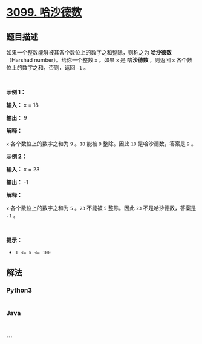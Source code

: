 # [3099. 哈沙德数](https://leetcode.cn/problems/harshad-number)

## 题目描述

<!-- 这里写题目描述 -->

<p>如果一个整数能够被其各个数位上的数字之和整除，则称之为<strong> 哈沙德数</strong>（Harshad number）。给你一个整数 <code>x</code> 。如果 <code>x</code> 是 <strong>哈沙德数 </strong>，则返回<em> </em><code>x</code> 各个数位上的数字之和，否则，返回<em> </em><code>-1</code> 。</p>

<p>&nbsp;</p>

<p><strong class="example">示例 1：</strong></p>

<div class="example-block">
<p><strong>输入：</strong> <span class="example-io">x = 18</span></p>

<p><strong>输出：</strong> <span class="example-io">9</span></p>

<p><strong>解释：</strong></p>

<p><code>x</code> 各个数位上的数字之和为 <code>9</code> 。<code>18</code> 能被 <code>9</code> 整除。因此 <code>18</code> 是哈沙德数，答案是 <code>9</code> 。</p>
</div>

<p><strong class="example">示例 2：</strong></p>

<div class="example-block">
<p><strong>输入：</strong> <span class="example-io">x = 23</span></p>

<p><strong>输出：</strong> <span class="example-io">-1</span></p>

<p><strong>解释：</strong></p>

<p><code>x</code> 各个数位上的数字之和为 <code>5</code> 。<code>23</code> 不能被 <code>5</code> 整除。因此 <code>23</code> 不是哈沙德数，答案是 <code>-1</code> 。</p>
</div>

<p>&nbsp;</p>

<p><strong>提示：</strong></p>

<ul>
	<li><code>1 &lt;= x &lt;= 100</code></li>
</ul>


## 解法

<!-- 这里可写通用的实现逻辑 -->

<!-- tabs:start -->

### **Python3**

<!-- 这里可写当前语言的特殊实现逻辑 -->

```python

```

### **Java**

<!-- 这里可写当前语言的特殊实现逻辑 -->

```java

```

### **...**

```

```

<!-- tabs:end -->
